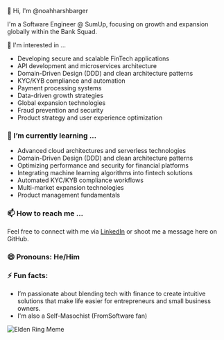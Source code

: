 👋 Hi, I'm @noahharshbarger

I'm a Software Engineer @ SumUp, focusing on growth and expansion globally within the Bank Squad.

👀 I'm interested in ...
- Developing secure and scalable FinTech applications
- API development and microservices architecture
- Domain-Driven Design (DDD) and clean architecture patterns
- KYC/KYB compliance and automation
- Payment processing systems
- Data-driven growth strategies
- Global expansion technologies
- Fraud prevention and security
- Product strategy and user experience optimization

### 🌱 I’m currently learning ...
- Advanced cloud architectures and serverless technologies
- Domain-Driven Design (DDD) and clean architecture patterns
- Optimizing performance and security for financial platforms
- Integrating machine learning algorithms into fintech solutions
- Automated KYC/KYB compliance workflows
- Multi-market expansion technologies
- Product management fundamentals

### 📫 How to reach me ...
Feel free to connect with me via [LinkedIn](https://www.linkedin.com/in/noah-harshbarger/) or shoot me a message here on GitHub.

### 😄 Pronouns: He/Him

### ⚡ Fun facts:
- I’m passionate about blending tech with finance to create intuitive solutions that make life easier for entrepreneurs and small business owners. 
- I'm also a Self-Masochist (FromSoftware fan)

![Elden Ring Meme](https://i.kym-cdn.com/entries/icons/original/000/039/861/image.png)
